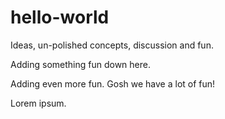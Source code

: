 # hello-world
Ideas, un-polished concepts,  discussion and fun.

Adding something fun down here.

Adding even more fun. Gosh we have a lot of fun!

Lorem ipsum.
